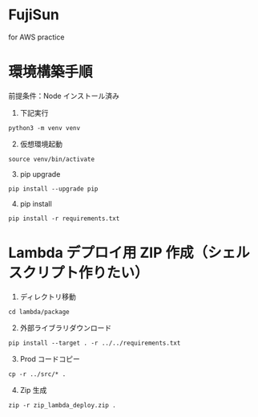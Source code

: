 # FujiSun
for AWS practice

# 環境構築手順

前提条件：Node インストール済み

1. 下記実行
```
python3 -m venv venv
```

2. 仮想環境起動
```
source venv/bin/activate
```

3. pip upgrade
```
pip install --upgrade pip
```

4. pip install
```
pip install -r requirements.txt
```

# Lambda デプロイ用 ZIP 作成（シェルスクリプト作りたい）

1. ディレクトリ移動
```
cd lambda/package
```

2. 外部ライブラリダウンロード
```
pip install --target . -r ../../requirements.txt
```

3. Prod コードコピー
```
cp -r ../src/* .
```

4. Zip 生成
```
zip -r zip_lambda_deploy.zip .
```
